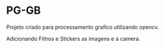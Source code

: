 # PG-GB

Projeto criado para processamento grafico utilizando opencv.

Adicionando Filtros e Stickers as imagens e a camera.




